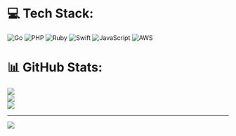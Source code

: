 
# 💻 Tech Stack:
![Go](https://img.shields.io/badge/go-%2300ADD8.svg?style=for-the-badge&logo=go&logoColor=white) ![PHP](https://img.shields.io/badge/php-%23777BB4.svg?style=for-the-badge&logo=php&logoColor=white) ![Ruby](https://img.shields.io/badge/ruby-%23CC342D.svg?style=for-the-badge&logo=ruby&logoColor=white) ![Swift](https://img.shields.io/badge/swift-F54A2A?style=for-the-badge&logo=swift&logoColor=white) ![JavaScript](https://img.shields.io/badge/javascript-%23323330.svg?style=for-the-badge&logo=javascript&logoColor=%23F7DF1E) ![AWS](https://img.shields.io/badge/AWS-%23FF9900.svg?style=for-the-badge&logo=amazon-aws&logoColor=white)
# 📊 GitHub Stats:
![](https://github-readme-stats.vercel.app/api?username=kudotakuya&theme=onedark&hide_border=true&include_all_commits=true&count_private=true)<br/>
![](https://github-readme-streak-stats.herokuapp.com/?user=kudotakuya&theme=onedark&hide_border=false)<br/>
![]([https://github-readme-stats.vercel.app/api/top-langs/?username=kudotakuya&theme=onedark&hide_border=false&include_all_commits=false&count_private=false&layout=compact](https://github-readme-stats.vercel.app/api/top-langs/?username=kudotakuya&theme=onedark&hide_border=true&include_all_commits=true&count_private=true&layout=compact))

---
[![](https://visitcount.itsvg.in/api?id=kudotakuya&icon=0&color=0)](https://visitcount.itsvg.in)

<!-- Proudly created with GPRM ( https://gprm.itsvg.in ) -->
